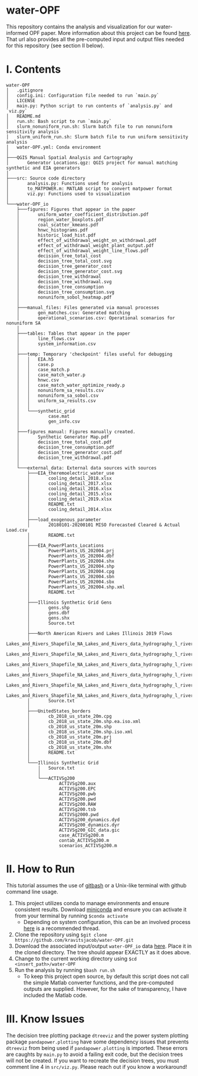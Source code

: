 # water-OPF

This repository contains the analysis and visualization for our water-informed OPF paper. More information about this project can be found [here](https://osf.io/8h6pc/). That url also provides all the pre-computed input and output files needed for this repository (see section II below).

# I. Contents
```
water-OPF
│   .gitignore
│   config.ini: Configuration file needed to run `main.py`
│   LICENSE
│   main.py: Python script to run contents of `analysis.py` and `viz.py`
│   README.md
│   run.sh: Bash script to run `main.py`
│   slurm_nonuniform_run.sh: Slurm batch file to run nonuniform sensitivity analysis
│   slurm_uniform_run.sh: Slurm batch file to run uniform sensitivity analysis
│   water-OPF.yml: Conda environment
│
├───QGIS Manual Spatial Analysis and Cartography
│       Generator Locations.qgz: QGIS project for manual matching synthetic and EIA generators
│
├───src: Source code directory
│       analysis.py: Functions used for analysis
│       to_MATPOWER.m: MATLAB script to convert matpower format
│       viz.py: Functions used to visualization
│
└───water-OPF_io
    ├───figures: Figures that appear in the paper
    │       uniform_water_coefficient_distribution.pdf
    │       region_water_boxplots.pdf
    │       coal_scatter_kmeans.pdf
    │       hnwc_histograms.pdf
    │       historic_load_hist.pdf
    │       effect_of_withdrawal_weight_on_withdrawal.pdf
    │       effect_of_withdrawal_weight_plant_output.pdf
    │       effect_of_withdrawal_weight_line_flows.pdf
    │       decision_tree_total_cost
    │       decision_tree_total_cost.svg
    │       decision_tree_generator_cost
    │       decision_tree_generator_cost.svg
    │       decision_tree_withdrawal
    │       decision_tree_withdrawal.svg
    │       decision_tree_consumption
    │       decision_tree_consumption.svg
    │       nonuniform_sobol_heatmap.pdf
    │
    ├───manual_files: Files generated via manual processes
    │       gen_matches.csv: Generated matching
    │       operational_scenarios.csv: Operational scenarios for nonuniform SA
    │
    ├───tables: Tables that appear in the paper
    │       line_flows.csv
    │       system_information.csv
    │
    ├───temp: Temporary 'checkpoint' files useful for debugging
    │   │   EIA.h5
    │   │   case.p
    │   │   case_match.p
    │   │   case_match_water.p
    │   │   hnwc.csv
    │   │   case_match_water_optimize_ready.p
    │   │   nonuniform_sa_results.csv
    │   │   nonuniform_sa_sobol.csv
    │   │   uniform_sa_results.csv
    │   │
    │   └───synthetic_grid
    │           case.mat
    │           gen_info.csv
    │
    ├───figures_manual: Figures manually created. 
    │       Synthetic Generator Map.pdf
    │       decision_tree_total_cost.pdf
    │       decision_tree_consumption.pdf
    │       decision_tree_generator_cost.pdf
    │       decision_tree_withdrawal.pdf
    │
    └───external_data: External data sources with sources
        ├───EIA_theremoelectric_water_use
        │       cooling_detail_2018.xlsx
        │       cooling_detail_2017.xlsx
        │       cooling_detail_2016.xlsx
        │       cooling_detail_2015.xlsx
        │       cooling_detail_2019.xlsx
        │       README.txt
        │       cooling_detail_2014.xlsx
        │
        ├───load_exogenous_parameter
        │       20180101-20200101 MISO Forecasted Cleared & Actual Load.csv
        │       README.txt
        │
        ├───EIA_PowerPlants_Locations
        │       PowerPlants_US_202004.prj
        │       PowerPlants_US_202004.dbf
        │       PowerPlants_US_202004.shx
        │       PowerPlants_US_202004.shp
        │       PowerPlants_US_202004.cpg
        │       PowerPlants_US_202004.sbn
        │       PowerPlants_US_202004.sbx
        │       PowerPlants_US_202004.shp.xml
        │       README.txt
        │
        ├───Illinois Synthetic Grid Gens
        │       gens.shp
        │       gens.dbf
        │       gens.shx
        │       Source.txt
        │
        ├───North American Rivers and Lakes Illinois 2019 Flows
        │       Lakes_and_Rivers_Shapefile_NA_Lakes_and_Rivers_data_hydrography_l_rivers_v2.dbf
        │       Lakes_and_Rivers_Shapefile_NA_Lakes_and_Rivers_data_hydrography_l_rivers_v2.prj
        │       Lakes_and_Rivers_Shapefile_NA_Lakes_and_Rivers_data_hydrography_l_rivers_v2.sbx
        │       Lakes_and_Rivers_Shapefile_NA_Lakes_and_Rivers_data_hydrography_l_rivers_v2.shp
        │       Lakes_and_Rivers_Shapefile_NA_Lakes_and_Rivers_data_hydrography_l_rivers_v2.shp.xml
        │       Lakes_and_Rivers_Shapefile_NA_Lakes_and_Rivers_data_hydrography_l_rivers_v2.shx
        │       Source.txt
        │
        ├───UnitedStates_borders
        │       cb_2018_us_state_20m.cpg
        │       cb_2018_us_state_20m.shp.ea.iso.xml
        │       cb_2018_us_state_20m.shp
        │       cb_2018_us_state_20m.shp.iso.xml
        │       cb_2018_us_state_20m.prj
        │       cb_2018_us_state_20m.dbf
        │       cb_2018_us_state_20m.shx
        │       README.txt
        │
        └───Illinois Synthetic Grid
            │   Source.txt
            │
            └───ACTIVSg200
                    ACTIVSg200.aux
                    ACTIVSg200.EPC
                    ACTIVSg200.pwb
                    ACTIVSg200.pwd
                    ACTIVSg200.RAW
                    ACTIVSg200.tsb
                    ACTIVSg2000.pwd
                    ACTIVSg200_dynamics.dyd
                    ACTIVSg200_dynamics.dyr
                    ACTIVSg200_GIC_data.gic
                    case_ACTIVSg200.m
                    contab_ACTIVSg200.m
                    scenarios_ACTIVSg200.m
```

# II. How to Run
This tutorial assumes the use of [gitbash](https://git-scm.com/downloads) or a Unix-like terminal with github command line usage.
1. This project utilizes conda to manage environments and ensure consistent results. Download [miniconda](https://docs.conda.io/en/latest/miniconda.html) and ensure you can activate it from your terminal by running `$conda activate` 
    * Depending on system configuration, this can be an involved process [here](https://discuss.codecademy.com/t/setting-up-conda-in-git-bash/534473) is a recommended thread.
3. Clone the repository using `$git clone https://github.com/kravitsjacob/water-OPF.git`
4. Download the associated input/output `water-OPF_io` data [here](https://osf.io/8h6pc/). Place it in the cloned directory. The tree should appear EXACTLY as it does above. 
5. Change to the current working directory using `$cd <insert_path>/water-OPF`
6. Run the analysis by running `$bash run.sh`
    * To keep this project open source, by default this script does not call the simple Matlab converter functions, and the pre-computed outputs are supplied. However, for the sake of transparency, I have included the Matlab code.

# III. Know Issues
The decision tree plotting package `dtreeviz` and the power system plotting package `pandapower.plotting` have some dependency issues that prevents `dtreeviz` from being used if `pandapower.plotting` is imported. These errors are caughts by `main.py` to avoid a failing exit code, but the decision trees will not be created. If you want to recreate the decision trees, you must comment line 4 in `src/viz.py`. Please reach out if you know a workaround!
